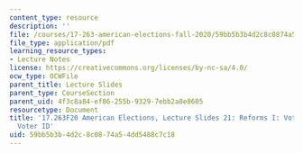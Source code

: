 ```yaml
---
content_type: resource
description: ''
file: /courses/17-263-american-elections-fall-2020/59bb5b3b4d2c8c0874a54dd5488c7c18_MIT17_263F20_Lec21.pdf
file_type: application/pdf
learning_resource_types:
- Lecture Notes
license: https://creativecommons.org/licenses/by-nc-sa/4.0/
ocw_type: OCWFile
parent_title: Lecture Slides
parent_type: CourseSection
parent_uid: 4f3c8a84-ef86-255b-9329-7ebb2a8e8605
resourcetype: Document
title: '17.263F20 American Elections, Lecture Slides 21: Reforms I: Voter Fraud and
  Voter ID'
uid: 59bb5b3b-4d2c-8c08-74a5-4dd5488c7c18
---
```

